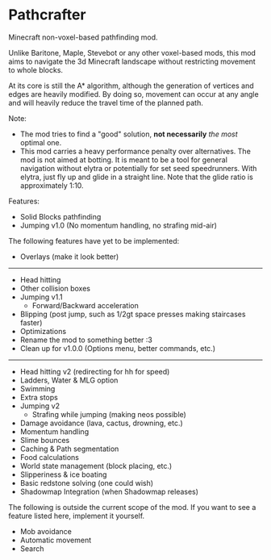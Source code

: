 # Pathcrafter

Minecraft non-voxel-based pathfinding mod.

Unlike Baritone, Maple, Stevebot or any other voxel-based mods, 
this mod aims to navigate the 3d Minecraft landscape without 
restricting movement to whole blocks.

At its core is still the A* algorithm, although the generation of
vertices and edges are heavily modified.
By doing so, movement can occur at any angle and will
heavily reduce the travel time of the planned path.

Note:
- The mod tries to find a "good" solution, **not necessarily** _the most_
optimal one.
- This mod carries a heavy performance penalty over 
alternatives. The mod is not aimed at botting. It is meant 
to be a tool for general navigation without elytra or potentially
for set seed speedrunners. With elytra, just fly up and glide in a
straight line. Note that the glide ratio is approximately 1:10.



Features:

- Solid Blocks pathfinding
- Jumping v1.0 (No momentum handling, no strafing mid-air)

The following features have yet to be implemented:

- Overlays (make it look better)
---
- Head hitting
- Other collision boxes
- Jumping v1.1
  - Forward/Backward acceleration
- Blipping (post jump, such as 1/2gt space presses making staircases faster)
- Optimizations
- Rename the mod to something better :3
- Clean up for v1.0.0 (Options menu, better commands, etc.)
---
- Head hitting v2 (redirecting for hh for speed)
- Ladders, Water & MLG option
- Swimming
- Extra stops
- Jumping v2
  - Strafing while jumping (making neos possible)
- Damage avoidance (lava, cactus, drowning, etc.)
- Momentum handling
- Slime bounces
- Caching & Path segmentation
- Food calculations
- World state management (block placing, etc.)
- Slipperiness & ice boating
- Basic redstone solving (one could wish)
- Shadowmap Integration (when Shadowmap releases)

The following is outside the current scope of the mod. If you want to
see a feature listed here, implement it yourself.

- Mob avoidance
- Automatic movement
- Search